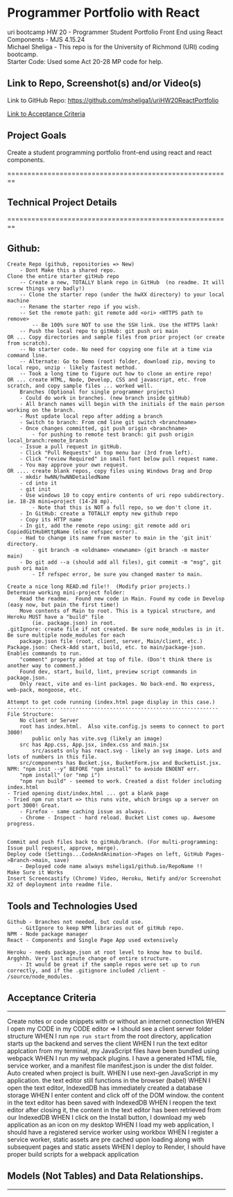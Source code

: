 # Programmer Portfolio with React  
uri bootcamp HW 20 - Programmer Student Portfolio Front End using React Components - MJS 4.15.24    
Michael Sheliga - This repo is for the University of Richmond (URI) coding bootcamp.  
Starter Code: Used some Act 20-28 MP code for help. 

## Link to Repo, Screenshot(s) and/or Video(s)    
Link to GitHub Repo: https://github.com/msheliga1/uriHW20ReactPortfolio    
<!-- Link to Video on Google Drive: https://drive.google.com/file/d/1jcrSLjZJ3evW8Ss2wuIrIy4JPc4SDk_M/view --> 
<!---  Link to deployed github.io site. https://msheliga1.github.io/uriHW9NodeReadmeGen --->  
<!-- Link to Heroku: https://uri-hw-19-jate-idb-pwa-9db53dc82bbb.herokuapp.com/   --> 


[Link to Acceptance Criteria ](#acceptance-criteria)   

## Project Goals     
Create a student programming portfolio front-end using react and react components.     

========================================================   
## Technical Project Details    
========================================================    
## Github:   
    Create Repo (github, repositories => New)   
        - Dont Make this a shared repo.  
    Clone the entire starter gitHub repo  
        -- Create a new, TOTALLY blank repo in GitHub  (no readme. It will screw things very badly!)
        -- Clone the starter repo (under the hwXX directory) to your local machine
        -- Rename the starter repo if you wish.
        -- Set the remote path: git remote add <ori> <HTTPS path to remove>   
            -- Be 100% sure NOT to use the SSH link. Use the HTTPS lank!  
        -- Push the local repo to gitHub: git push ori main   
    OR ... Copy directories and sample files from prior project (or create from scratch).  
        -- No starter code. No need for copying one file at a time via command line.  
        -- Alternate: Go to Demo (root) folder, download zip, moving to local repo, unzip - likely fastest method.     
        -- Took a long time to figure out how to clone an entire repo!
    OR ... create HTML, Node, Develop, CSS and javascript, etc. from scratch, and copy sample files ... worked well.
        Branches (Optional for single programmer projects)  
        - Could do work in branches. (new branch inside gitHub)    
        - All branch names will begin with the initials of the main person working on the branch.  
        - Must update local repo after adding a branch  
        - Switch to branch: From cmd line git switch <branchname>   
        - Once changes committed, git push origin <branchname>  
            - for pushing to remote test branch: git push origin local_branch:remote_branch  
        - Issue a pull request in gitHub.  
        - Click "Pull Requests" in top menu bar (3rd from left).  
        - Click "review Required" in small font below pull request name.  
        - You may approve your own request.  
    OR .... create blank repos, copy files using Windows Drag and Drop
        - mkdir hwNN/hwNNDetailedName 
        - cd into it
        - git init
        - Use windows 10 to copy entire contents of uri repo subdirectory. ie. 18-28 mini=project (14-28 mp). 
            - Note that this is NOT a full repo, so we don't clone it.
        - In GitHub: create a TOTALLY empty new github repo
        - Copy its HTTP name
        - In git, add the remote repo using: git remote add ori CopiedGitHubHttpName (else refspec error). 
        - Had to change its name from master to main in the 'git init' directory.  
            - git branch -m <oldname> <newname> (git branch -m master main)
        - Do git add --a (should add all files), git commit -m "msg", git push ori main
            - If refspec error, be sure you changed master to main.

    Create a nice long READ.md file!!  (Modify prior projects.)   
    Determine working mini-project folder: 
        Read the readme.  Found new code in Main. Found my code in Develop (easy now, but pain the first time!)
        Move contents of Main to root. This is a typical structure, and Heroku MUST have a "build" file 
            (ie. package.json) in root. 
    .gitIgnore: create file if not created. Be sure node_modules is in it. Be sure multiple node_modules for each 
        package.json file (root, client, server, Main/client, etc.)
    Package.json: Check-Add start, build, etc. to main/package-json. Enables commands to run. 
        "comment" property added at top of file. (Don't think there is another way to comment.)
        Found dev, start, build, lint, preview script commands in package.json. 
        Only react, vite and es-lint packages. No back-end. No express, web-pack, mongoose, etc. 

    Attempt to get code running (index.html page display in this case.)
    --------------------------------------------------------------------
    File Structure: 
        No client or Server
        root has index.html.  Also vite.config.js seems to connect to port 3000!
            public only has vite.svg (likely an image)
        src has App.css, App.jsx, index.css and main.jsx
            src/assets only has react.svg - likely an svg image. Lots and lots of numbers in this file.
        src/components has Bucket.jsx, BucketForm.jsx and BucketList.jsx.
    NPM: "npm init --y" BEFORE "npm install" to avoide ENOENT err.
        "npm install" (or "nmp i")
        "npm run build" - seemed to work. Created a dist folder including index.html 
    - Tried opening dist/index.html ... got a blank page
    - Tried npm run start => this runs vite, which brings up a server on port 3000! Great. 
        - Firefox - same caching issue as always.
        - Chrome - Inspect - hard reload. Bucket List comes up. Awesome progress. 
 

    Commit and push files back to gitHub/branch. (For multi-programming: Issue pull request, approve, merge).  
    Deploy code (Settings...CodeAndAnimation->Pages on left, GitHub Pages->Branch->main, save)  
        - Deployed code name always msheliga1/github.io/RepoName !!  
    Make Sure it Works    
    Insert Screencastify (Chrome) Video, Heroku, Netify and/or Screenshot X2 of deployment into readme file.  
  
## Tools and Technologies Used   
    Github - Branches not needed, but could use.    
        - GitIgnore to keep NPM libraries out of gitHub repo.    
    NPM - Node package manager  
    React - Components and Single Page App used extensively

    Heroku - needs package.json at root level to know how to build. Argghhh. Very last minute change of entire structure.  
        - It would be great if the sample repos were set up to run correctly, and if the .gitignore included /client - /source/node_modules. 

## Acceptance Criteria   
-----------------------       
Create notes or code snippets with or without an internet connection
WHEN I open my CODE in my CODE editor => I should see a client server folder structure
WHEN I run `npm run start` from the root directory, application starts up the backend and serves the client
WHEN I run the text editor applcation from my terminal, my JavaScript files have been bundled using webpack
WHEN I run my webpack plugins. I have a generated HTML file, service worker, and a manifest file
    manifest.json is under the dist folder.  Auto created when project is built. 
WHEN I use next-gen JavaScript in my application. the text editor still functions in the browser (babel)
WHEN I open the text editor, IndexedDB has immediately created a database storage
WHEN I enter content and click off of the DOM window. the content in the text editor has been saved with IndexedDB
WHEN I reopen the text editor after closing it, the content in the text editor has been retrieved from our IndexedDB
WHEN I click on the Install button, I download my web application as an icon on my desktop
WHEN I load my web application, I should have a registered service worker using workbox
WHEN I register a service worker, static assets are pre cached upon loading along with subsequent pages and static assets
WHEN I deploy to Render, I should have proper build scripts for a webpack application

## Models (Not Tables) and Data Relationships.  
------------------------------------------------  
 
 


